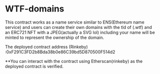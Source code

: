 # WTF-domains
This contract works as a name service similar to ENS(Ethereum name service) and users can create their own domains with the tld of (.wtf) and an ERC721 NFT with a JPEG(actually a SVG lol) including your name will be minted to represent the ownership of the domain.


The deployed contract address (Rinkeby) :0xF291C3FD2b8Bda38b0e86C39bd5D870500F514d2

**You can interact with the contract using Etherscan(rinkeby) as the deployed contract is verified.
